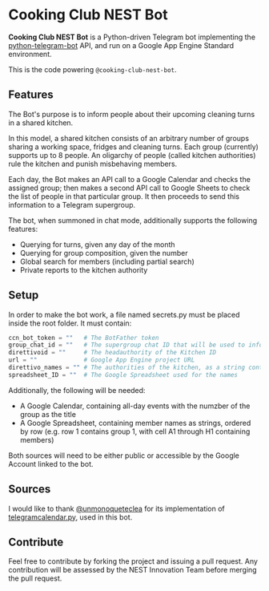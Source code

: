 # Cooking Club NEST Bot

**Cooking Club NEST Bot** is a Python-driven Telegram bot implementing the [python-telegram-bot](https://github.com/python-telegram-bot/python-telegram-bot) API, and run on a Google App Engine Standard environment.

This is the code powering `@cooking-club-nest-bot`.

## Features

The Bot's purpose is to inform people about their upcoming cleaning turns in a shared kitchen.

In this model, a shared kitchen consists of an arbitrary number of groups sharing a working space, fridges and cleaning turns. Each group (currently) supports up to 8 people. An oligarchy of people (called kitchen authorities) rule the kitchen and punish misbehaving members.

Each day, the Bot makes an API call to a Google Calendar and checks the assigned group; then makes a second API call to Google Sheets to check the list of people in that particular group. It then proceeds to send this information to a Telegram supergroup.

The bot, when summoned in chat mode, additionally supports the following features:
* Querying for turns, given any day of the month
* Querying for group composition, given the number
* Global search for members (including partial search)
* Private reports to the kitchen authority

## Setup

In order to make the bot work, a file named secrets.py must be placed inside the root folder. It must contain:

```python
ccn_bot_token = ""   # The BotFather token
group_chat_id = ""   # The supergroup chat ID that will be used to inform people
direttivoid = ""     # The headauthority of the Kitchen ID
url = ""             # Google App Engine project URL
direttivo_names = "" # The authorities of the kitchen, as a string containing names (used for information purposes)
spreadsheet_ID = ""  # The Google Spreadsheet used for the names
```

Additionally, the following will be needed:

* A Google Calendar, containing all-day events with the numzber of the group as the title
* A Google Spreadsheet, containing member names as strings, ordered by row (e.g. row 1 contains group 1, with cell A1 through H1 containing members)

Both sources will need to be either public or accessible by the Google Account linked to the bot.
## Sources

I would like to thank [@unmonoqueteclea](https://github.com/unmonoqueteclea) for its implementation of [telegramcalendar.py](https://github.com/unmonoqueteclea/calendar-telegram), used in this bot.

## Contribute

Feel free to contribute by forking the project and issuing a pull request. Any contribution will be assessed by the NEST Innovation Team before merging the pull request.

